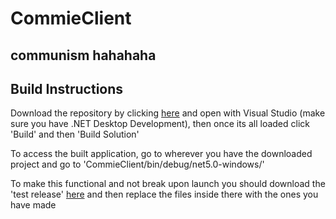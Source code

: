 # CommieClient
## communism hahahaha

## Build Instructions

Download the repository by clicking [here](https://github.com/juaneth/CommieClient/archive/refs/heads/master.zip) and open with Visual Studio (make sure you have .NET Desktop Development), then once its all loaded click 'Build' and then 'Build Solution'

To access the built application, go to wherever you have the downloaded project and go to 'CommieClient/bin/debug/net5.0-windows/'

To make this functional and not break upon launch you should download the 'test release' [here](https://github.com/juaneth/CommieClient/releases/download/0.0.0/comclient-x64.zip) and then replace the files inside there with the ones you have made
